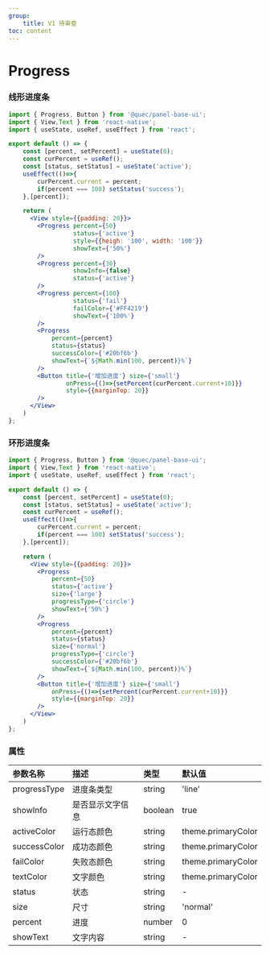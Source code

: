 ```yaml
---
group:
    title: V1 待审查
toc: content
---
```


# Progress

### 线形进度条

```jsx
import { Progress, Button } from '@quec/panel-base-ui';
import { View,Text } from 'react-native';
import { useState, useRef, useEffect } from 'react';

export default () => {
    const [percent, setPercent] = useState(0);
    const curPercent = useRef();
    const [status, setStatus] = useState('active');
    useEffect(()=>{
        curPercent.current = percent;
        if(percent === 100) setStatus('success');
    },[percent]);

    return (
      <View style={{padding: 20}}>
        <Progress percent={50} 
                  status={'active'} 
                  style={{heigh: '100', width: '100'}} 
                  showText={'50%'} 
        />
        <Progress percent={30} 
                  showInfo={false} 
                  status={'active'} 
        />
        <Progress percent={100} 
                  status={'fail'}
                  failColor={'#FF4219'}
                  showText={'100%'}
        />
        <Progress 
            percent={percent} 
            status={status} 
            successColor={'#20bf6b'}
            showText={`${Math.min(100, percent)}%`} 
        />
        <Button title={'增加进度'} size={'small'} 
                onPress={()=>{setPercent(curPercent.current+10)}} 
                style={{marginTop: 20}}
        />
      </View>
    )
};
```

### 环形进度条
```jsx
import { Progress, Button } from '@quec/panel-base-ui';
import { View,Text } from 'react-native';
import { useState, useRef, useEffect } from 'react';

export default () => {
    const [percent, setPercent] = useState(0);
    const [status, setStatus] = useState('active');
    const curPercent = useRef();
    useEffect(()=>{
        curPercent.current = percent;
        if(percent === 100) setStatus('success');
    },[percent]);

    return (
      <View style={{padding: 20}}>
        <Progress 
            percent={50} 
            status={'active'} 
            size={'large'} 
            progressType={'circle'} 
            showText={'50%'} 
        />
        <Progress 
            percent={percent} 
            status={status} 
            size={'normal'} 
            progressType={'circle'}
            successColor={'#20bf6b'}
            showText={`${Math.min(100, percent)}%`} 
        />
        <Button title={'增加进度'} size={'small'} 
            onPress={()=>{setPercent(curPercent.current+10)}} 
            style={{marginTop: 20}}
        />
      </View>
    )
};
```

### 属性
| 参数名称  | 描述 | 类型 | 默认值 |
| :-------- | :--------------------------------------------------------- | :---------------------------- | :----- |
| progressType | 进度条类型 | string | 'line' |
| showInfo |是否显示文字信息| boolean | true |
| activeColor | 运行态颜色 | string | theme.primaryColor |
| successColor | 成功态颜色 | string | theme.primaryColor |
| failColor | 失败态颜色 | string | theme.primaryColor |
| textColor | 文字颜色 | string | theme.primaryColor |
| status | 状态 | string | - |
| size | 尺寸 | string | 'normal' |
| percent | 进度 | number | 0 |
| showText | 文字内容 | string | - |
